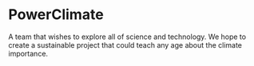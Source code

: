 # PowerClimate
A team that wishes to explore all of science and technology. We hope to create a sustainable project that could teach any age about the climate importance.
